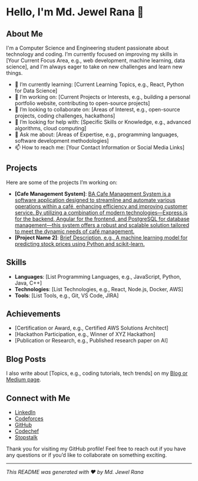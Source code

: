 # Hello, I'm Md. Jewel Rana 👋

## About Me

I'm a Computer Science and Engineering student passionate about technology and coding. I’m currently focused on improving my skills in [Your Current Focus Area, e.g., web development, machine learning, data science], and I'm always eager to take on new challenges and learn new things.

- 🌱 I’m currently learning: [Current Learning Topics, e.g., React, Python for Data Science]
- 🔭 I’m working on: [Current Projects or Interests, e.g., building a personal portfolio website, contributing to open-source projects]
- 👯 I’m looking to collaborate on: [Areas of Interest, e.g., open-source projects, coding challenges, hackathons]
- 🤔 I’m looking for help with: [Specific Skills or Knowledge, e.g., advanced algorithms, cloud computing]
- 💬 Ask me about: [Areas of Expertise, e.g., programming languages, software development methodologies]
- 📫 How to reach me: [Your Contact Information or Social Media Links]

## Projects

Here are some of the projects I’m working on:

- **[Cafe Management System]**: [BA Cafe Management System is a software application designed to streamline and automate various operations within a café, enhancing efficiency and improving customer service. By utilizing a combination of modern technologies—Express.js for the backend, Angular for the frontend, and PostgreSQL for database management—this system offers a robust and scalable solution tailored to meet the dynamic needs of café management.](https://cafe-online-shop-bd.netlify.app/)
- **[Project Name 2]**: [Brief Description, e.g., A machine learning model for predicting stock prices using Python and scikit-learn.](link-to-project)

## Skills

- **Languages**: [List Programming Languages, e.g., JavaScript, Python, Java, C++]
- **Technologies**: [List Technologies, e.g., React, Node.js, Docker, AWS]
- **Tools**: [List Tools, e.g., Git, VS Code, JIRA]

## Achievements

- [Certification or Award, e.g., Certified AWS Solutions Architect]
- [Hackathon Participation, e.g., Winner of XYZ Hackathon]
- [Publication or Research, e.g., Published research paper on AI]

## Blog Posts

I also write about [Topics, e.g., coding tutorials, tech trends] on my [Blog or Medium page](link-to-blog).

## Connect with Me

- [LinkedIn](linkedin.com/in/jewel-rana-cse19duet)
- [Codeforces](https://codeforces.com/profile/Rana106)
- [GitHub](https://github.com/jewel-106)
- [Codechef](https://codechef.com/users/rana106)
- [Stopstalk](https://www.stopstalk.com/user/profile/Jewel_Rana_106)

Thank you for visiting my GitHub profile! Feel free to reach out if you have any questions or if you’d like to collaborate on something exciting.

---

*This README was generated with ❤️ by Md. Jewel Rana*


